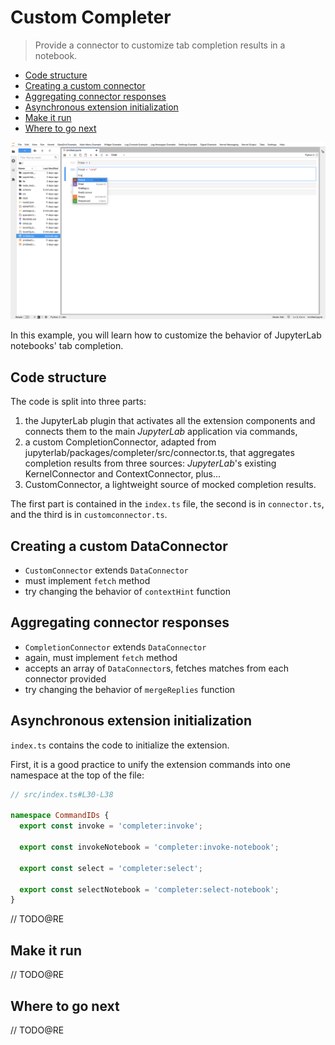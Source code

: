 # Custom Completer

> Provide a connector to customize tab completion results in a notebook.

- [Code structure](#code-structure)
- [Creating a custom connector](#creating-a-custom-connector)
- [Aggregating connector responses](#aggregating-connector-responses)
- [Asynchronous extension initialization](#asynchronous-extension-initialization)
- [Make it run](#make-it-run)
- [Where to go next](#where-to-go-next)

![Custom completion](preview.png)

In this example, you will learn how to customize the behavior of JupyterLab notebooks' tab completion.

## Code structure

The code is split into three parts:

1.  the JupyterLab plugin that activates all the extension components and connects
    them to the main _JupyterLab_ application via commands,
2.  a custom CompletionConnector, adapted from jupyterlab/packages/completer/src/connector.ts,
    that aggregates completion results from three sources: _JupyterLab_'s existing KernelConnector and ContextConnector, plus...
3.  CustomConnector, a lightweight source of mocked completion results.

The first part is contained in the `index.ts` file, the second is in `connector.ts`, and the third is in `customconnector.ts`.

## Creating a custom DataConnector

- `CustomConnector` extends `DataConnector`
- must implement `fetch` method
- try changing the behavior of `contextHint` function

## Aggregating connector responses

- `CompletionConnector` extends `DataConnector`
- again, must implement `fetch` method
- accepts an array of `DataConnector`s, fetches matches from each connector provided
- try changing the behavior of `mergeReplies` function

## Asynchronous extension initialization

`index.ts` contains the code to initialize the extension.

First, it is a good practice to unify the extension commands into one namespace at the top of the file:

```ts
// src/index.ts#L30-L38

namespace CommandIDs {
  export const invoke = 'completer:invoke';

  export const invokeNotebook = 'completer:invoke-notebook';

  export const select = 'completer:select';

  export const selectNotebook = 'completer:select-notebook';
}
```

// TODO@RE

## Make it run

// TODO@RE

## Where to go next

// TODO@RE
